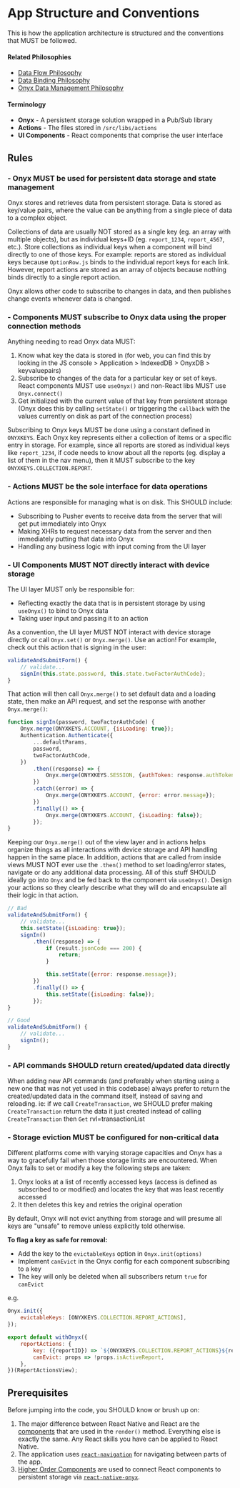 # App Structure and Conventions

This is how the application architecture is structured and the conventions that MUST be followed.

#### Related Philosophies
- [Data Flow Philosophy](/contributingGuides/philosophies/DATA-FLOW.md)
- [Data Binding Philosophy](/contributingGuides/philosophies/DATA-BINDING.md)
- [Onyx Data Management Philosophy](/contributingGuides/philosophies/ONYX-DATA-MANAGEMENT.md)

#### Terminology
- **Onyx** - A persistent storage solution wrapped in a Pub/Sub library
- **Actions** - The files stored in `/src/libs/actions`
- **UI Components** - React components that comprise the user interface

## Rules

### - Onyx MUST be used for persistent data storage and state management

Onyx stores and retrieves data from persistent storage. Data is stored as key/value pairs, where the value can be anything from a single piece of data to a complex object.

Collections of data are usually NOT stored as a single key (eg. an array with multiple objects), but as individual keys+ID (eg. `report_1234`, `report_4567`, etc.). Store collections as individual keys when a component will bind directly to one of those keys. For example: reports are stored as individual keys because `OptionRow.js` binds to the individual report keys for each link. However, report actions are stored as an array of objects because nothing binds directly to a single report action.

Onyx allows other code to subscribe to changes in data, and then publishes change events whenever data is changed.

### - Components MUST subscribe to Onyx data using the proper connection methods

Anything needing to read Onyx data MUST:
1. Know what key the data is stored in (for web, you can find this by looking in the JS console > Application > IndexedDB > OnyxDB > keyvaluepairs)
2. Subscribe to changes of the data for a particular key or set of keys. React components MUST use `useOnyx()` and non-React libs MUST use `Onyx.connect()`
3. Get initialized with the current value of that key from persistent storage (Onyx does this by calling `setState()` or triggering the `callback` with the values currently on disk as part of the connection process)

Subscribing to Onyx keys MUST be done using a constant defined in `ONYXKEYS`. Each Onyx key represents either a collection of items or a specific entry in storage. For example, since all reports are stored as individual keys like `report_1234`, if code needs to know about all the reports (eg. display a list of them in the nav menu), then it MUST subscribe to the key `ONYXKEYS.COLLECTION.REPORT`.

### - Actions MUST be the sole interface for data operations

Actions are responsible for managing what is on disk. This SHOULD include:

- Subscribing to Pusher events to receive data from the server that will get put immediately into Onyx
- Making XHRs to request necessary data from the server and then immediately putting that data into Onyx
- Handling any business logic with input coming from the UI layer

### - UI Components MUST NOT directly interact with device storage

The UI layer MUST only be responsible for:

- Reflecting exactly the data that is in persistent storage by using `useOnyx()` to bind to Onyx data
- Taking user input and passing it to an action

As a convention, the UI layer MUST NOT interact with device storage directly or call `Onyx.set()` or `Onyx.merge()`. Use an action! For example, check out this action that is signing in the user:

```js
validateAndSubmitForm() {
    // validate...
    signIn(this.state.password, this.state.twoFactorAuthCode);
}
```

That action will then call `Onyx.merge()` to set default data and a loading state, then make an API request, and set the response with another `Onyx.merge()`:

```js
function signIn(password, twoFactorAuthCode) {
    Onyx.merge(ONYXKEYS.ACCOUNT, {isLoading: true});
    Authentication.Authenticate({
        ...defaultParams,
        password,
        twoFactorAuthCode,
    })
        .then((response) => {
            Onyx.merge(ONYXKEYS.SESSION, {authToken: response.authToken});
        })
        .catch((error) => {
            Onyx.merge(ONYXKEYS.ACCOUNT, {error: error.message});
        })
        .finally(() => {
            Onyx.merge(ONYXKEYS.ACCOUNT, {isLoading: false});
        });
}
```

Keeping our `Onyx.merge()` out of the view layer and in actions helps organize things as all interactions with device storage and API handling happen in the same place. In addition, actions that are called from inside views MUST NOT ever use the `.then()` method to set loading/error states, navigate or do any additional data processing. All of this stuff SHOULD ideally go into `Onyx` and be fed back to the component via `useOnyx()`. Design your actions so they clearly describe what they will do and encapsulate all their logic in that action.

```javascript
// Bad
validateAndSubmitForm() {
    // validate...
    this.setState({isLoading: true});
    signIn()
        .then((response) => {
            if (result.jsonCode === 200) {
                return;
            }

            this.setState({error: response.message});
        })
        .finally(() => {
            this.setState({isLoading: false});
        });
}

// Good
validateAndSubmitForm() {
    // validate...
    signIn();
}
```

### - API commands SHOULD return created/updated data directly

When adding new API commands (and preferably when starting using a new one that was not yet used in this codebase) always prefer to return the created/updated data in the command itself, instead of saving and reloading. ie: if we call `CreateTransaction`, we SHOULD prefer making `CreateTransaction` return the data it just created instead of calling `CreateTransaction` then `Get` rvl=transactionList

### - Storage eviction MUST be configured for non-critical data

Different platforms come with varying storage capacities and Onyx has a way to gracefully fail when those storage limits are encountered. When Onyx fails to set or modify a key the following steps are taken:
1. Onyx looks at a list of recently accessed keys (access is defined as subscribed to or modified) and locates the key that was least recently accessed
2. It then deletes this key and retries the original operation

By default, Onyx will not evict anything from storage and will presume all keys are "unsafe" to remove unless explicitly told otherwise.

**To flag a key as safe for removal:**
- Add the key to the `evictableKeys` option in `Onyx.init(options)`
- Implement `canEvict` in the Onyx config for each component subscribing to a key
- The key will only be deleted when all subscribers return `true` for `canEvict`

e.g.
```js
Onyx.init({
    evictableKeys: [ONYXKEYS.COLLECTION.REPORT_ACTIONS],
});
```

```js
export default withOnyx({
    reportActions: {
        key: ({reportID}) => `${ONYXKEYS.COLLECTION.REPORT_ACTIONS}${reportID}`,
        canEvict: props => !props.isActiveReport,
    },
})(ReportActionsView);
```

## Prerequisites

Before jumping into the code, you SHOULD know or brush up on:

1. The major difference between React Native and React are the [components](https://reactnative.dev/docs/components-and-apis) that are used in the `render()` method. Everything else is exactly the same. Any React skills you have can be applied to React Native.
2. The application uses [`react-navigation`](https://reactnavigation.org/) for navigating between parts of the app.
3. [Higher Order Components](https://reactjs.org/docs/higher-order-components.html) are used to connect React components to persistent storage via [`react-native-onyx`](https://github.com/Expensify/react-native-onyx).
